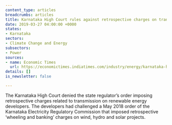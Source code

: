 ```yaml
---
content_type: articles
breadcrumbs: articles
title: Karnataka High Court rules against retrospective charges on transmission
date: 2019-03-27 04:00:00 +0000
states:
- Karnataka
sectors:
- Climate Change and Energy
subsectors:
- Power
sources:
- name: Economic Times
  url: https://economictimes.indiatimes.com/industry/energy/karnataka-high-court-offers-relief-to-renewable-energy-companies/articleshow/68455737.cms
details: []
is_newsletter: false

---
```

The Karnataka High Court denied the state regulator’s order imposing retrospective charges related to transmission on renewable energy developers. The developers had challenged a May 2018 order of the Karnataka Electricity Regulatory Commission that imposed retrospective ‘wheeling and banking’ charges on wind, hydro and solar projects.
